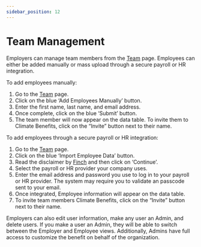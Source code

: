```yaml
---
sidebar_position: 12
---
```


# Team Management

Employers can manage team members from the [Team](https://www.app.climatebenefits.com/employer/teams) page. Employees can either be added manually or mass upload through a secure payroll or HR integration.   

To add employees manually:   
1. Go to the [Team](https://www.app.climatebenefits.com/employer/teams) page. 
2. Click on the blue ‘Add Employees Manually’ button. 
3. Enter the first name, last name, and email address. 
4. Once complete, click on the blue ‘Submit’ button. 
5. The team member will now appear on the data table. To invite them to Climate Benefits, click on the “Invite” button next to their name.  

To add employees through a secure payroll or HR integration:   
1. Go to the [Team](https://www.app.climatebenefits.com/employer/teams) page.
2. Click on the blue ‘Import Employee Data’ button. 
3. Read the disclaimer by [Finch](https://tryfinch.com/) and then click on ‘Continue’. 
4. Select the payroll or HR provider your company uses. 
5. Enter the email address and password you use to log in to your payroll or HR provider. The system may require you to validate an passcode sent to your email. 
6. Once integrated, Employee information will appear on the data table. 
7.  To invite team members Climate Benefits, click on the “Invite” button next to their name. 

Employers can also edit user information, make any user an Admin, and delete users. If you make a user an Admin, they will be able to switch between the Employer and Employee views. Additionally, Admins have full access to customize the benefit on behalf of the organization.  
